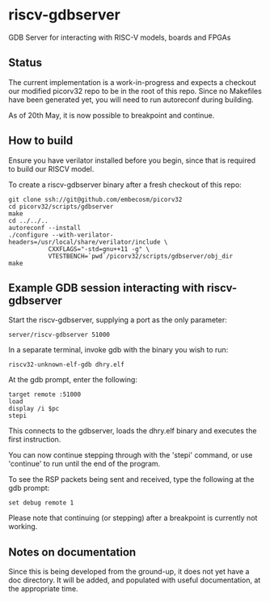 # riscv-gdbserver
GDB Server for interacting with RISC-V models, boards and FPGAs

## Status
The current implementation is a work-in-progress and expects a checkout
our modified picorv32 repo to be in the root of this repo. Since no
Makefiles have been generated yet, you will need to run autoreconf
during building.

As of 20th May, it is now possible to breakpoint and continue.

## How to build
Ensure you have verilator installed before you begin, since that is
required to build our RISCV model.

To create a riscv-gdbserver binary after a fresh checkout of this repo:

```
git clone ssh://git@github.com/embecosm/picorv32
cd picorv32/scripts/gdbserver
make
cd ../../..
autoreconf --install
./configure --with-verilator-headers=/usr/local/share/verilator/include \
           CXXFLAGS="-std=gnu++11 -g" \
           VTESTBENCH=`pwd`/picorv32/scripts/gdbserver/obj_dir
make
```

## Example GDB session interacting with riscv-gdbserver

Start the riscv-gdbserver, supplying a port as the only parameter:

```
server/riscv-gdbserver 51000
```

In a separate terminal, invoke gdb with the binary you wish to run:

```
riscv32-unknown-elf-gdb dhry.elf
```

At the gdb prompt, enter the following:

```
target remote :51000
load
display /i $pc
stepi
```

This connects to the gdbserver, loads the dhry.elf binary and executes the first instruction.

You can now continue stepping through with the 'stepi' command, or use 'continue' to run until the end of the program.

To see the RSP packets being sent and received, type the following at the gdb prompt:

```
set debug remote 1
```

Please note that continuing (or stepping) after a breakpoint is currently not working.

## Notes on documentation
Since this is being developed from the ground-up, it does not yet have a doc directory.
It will be added, and populated with useful documentation, at the appropriate time.
